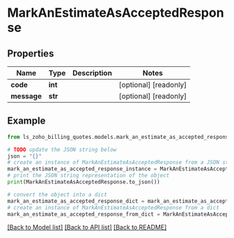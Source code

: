 # MarkAnEstimateAsAcceptedResponse


## Properties

Name | Type | Description | Notes
------------ | ------------- | ------------- | -------------
**code** | **int** |  | [optional] [readonly] 
**message** | **str** |  | [optional] [readonly] 

## Example

```python
from ls_zoho_billing_quotes.models.mark_an_estimate_as_accepted_response import MarkAnEstimateAsAcceptedResponse

# TODO update the JSON string below
json = "{}"
# create an instance of MarkAnEstimateAsAcceptedResponse from a JSON string
mark_an_estimate_as_accepted_response_instance = MarkAnEstimateAsAcceptedResponse.from_json(json)
# print the JSON string representation of the object
print(MarkAnEstimateAsAcceptedResponse.to_json())

# convert the object into a dict
mark_an_estimate_as_accepted_response_dict = mark_an_estimate_as_accepted_response_instance.to_dict()
# create an instance of MarkAnEstimateAsAcceptedResponse from a dict
mark_an_estimate_as_accepted_response_from_dict = MarkAnEstimateAsAcceptedResponse.from_dict(mark_an_estimate_as_accepted_response_dict)
```
[[Back to Model list]](../README.md#documentation-for-models) [[Back to API list]](../README.md#documentation-for-api-endpoints) [[Back to README]](../README.md)


